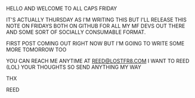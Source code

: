 HELLO AND WELCOME TO ALL CAPS FRIDAY

IT'S ACTUALLY THURSDAY AS I'M WRITING THIS BUT I'LL RELEASE THIS NOTE ON FRIDAYS BOTH ON GITHUB FOR ALL MY MF DEVS OUT THERE AND SOME SORT OF SOCIALLY CONSUMABLE FORMAT. 

FIRST POST COMING OUT RIGHT NOW BUT I'M GOING TO WRITE SOME MORE TOMORROW TOO 

YOU CAN REACH ME ANYTIME AT REED@LOSTFR8.COM I WANT TO REED (LOL) YOUR THOUGHTS SO SEND ANYTHING MY WAY


THX 

REED
